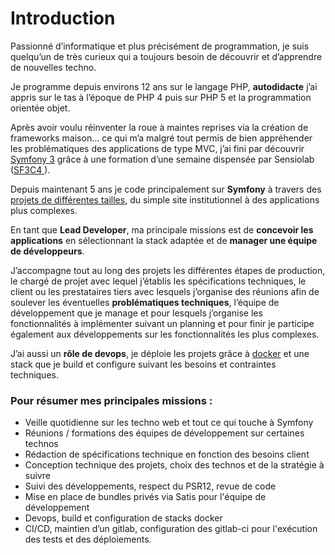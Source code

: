# Introduction

Passionné d’informatique et plus précisément de programmation, je suis quelqu’un de très curieux qui a toujours besoin de découvrir et d’apprendre de nouvelles techno.

Je programme depuis environs 12 ans sur le langage PHP, **autodidacte** j’ai appris sur le tas à l’époque de PHP 4 puis sur PHP 5 et la programmation orientée objet.

Après avoir voulu réinventer la roue à maintes reprises via la création de frameworks maison... ce qui m’a malgré tout permis de bien appréhender les problématiques des applications de type MVC, j’ai fini par découvrir [Symfony 3](/competences.html) grâce à une formation d’une semaine dispensée par Sensiolab ([SF3C4 ](https://training.sensiolabs.com/fr/courses/SF3C4-developpement-web-avec-symfony3-en-blended-learning)).

Depuis maintenant 5 ans je code principalement sur **Symfony** à travers des [projets de différentes tailles](/cv/realisations.html), du simple site institutionnel à des applications plus complexes.

En tant que **Lead Developer**, ma principale missions est de **concevoir les applications** en sélectionnant la stack adaptée et de **manager une équipe de développeurs**.

J’accompagne tout au long des projets les différentes étapes de production, le chargé de projet avec lequel j’établis les spécifications techniques, le client ou les prestataires tiers avec lesquels j’organise des réunions afin de soulever les éventuelles **problématiques techniques**, l’équipe de développement que je manage et pour lesquels j’organise les fonctionnalités à implémenter suivant un planning et pour finir je participe également aux développements sur les fonctionnalités les plus complexes.

J’ai aussi un **rôle de devops**, je déploie les projets grâce à [docker](/competences.html) et une stack que je build et configure suivant les besoins et contraintes techniques.

### Pour résumer mes principales missions :
- Veille quotidienne sur les techno web et tout ce qui touche à Symfony
- Réunions / formations des équipes de développement sur certaines technos
- Rédaction de spécifications technique en fonction des besoins client
- Conception technique des projets, choix des technos et de la stratégie à suivre
- Suivi des développements, respect du PSR12, revue de code
- Mise en place de bundles privés via Satis pour l'équipe de développement
- Devops, build et configuration de stacks docker
- CI/CD, maintien d’un gitlab, configuration des gitlab-ci pour l'exécution des tests et des déploiements.
